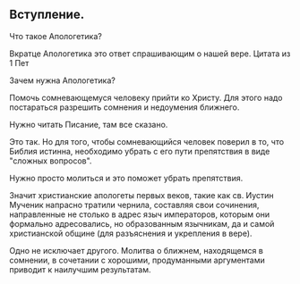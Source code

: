 ## Вступление.

Что такое Апологетика?

Вкратце Апологетика это ответ спрашивающим о нашей вере.  Цитата из 1 Пет

Зачем нужна Апологетика? 

Помочь сомневающемуся человеку прийти ко Христу. Для этого надо постараться разрешить сомнения и недоумения ближнего.

Нужно читать Писание, там все сказано.

Это так. Но для того, чтобы сомневающийся человек поверил в то, что Библия истинна, необходимо убрать с его пути препятствия в виде "сложных вопросов".

Нужно просто молиться и это поможет убрать препятствия.

Значит христианские апологеты первых веков, такие как св. Иустин Мученик напрасно тратили чернила, составляя свои сочинения, направленные не столько в адрес языч императоров, которым они формально адресовались, но образованным язычникам, да и самой христианской общине (для разъяснения и укрепления в вере).

Одно не исключает другого. Молитва о ближнем, находящемся в сомнении, в сочетании с хорошими, продуманными аргументами приводит к наилучшим результатам.
